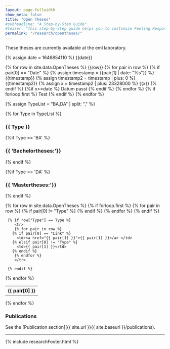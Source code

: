 ```yaml
---
layout: page-fullwidth
show_meta: false
title: "Open Theses"
#subheadline: "A Step-by-Step Guide"
#teaser: "This step-by-step guide helps you to customize Feeling Responsive to your needs."
permalink: "/research/opentheses/"
---
```

These theses are currently available at the eml laboratory.

{% assign date = 1646854110 %}
{{date}}


{% for row in site.data.OpenTheses %}
        {{row}}
		{% for pair in row %}
			{% if pair[0] == "Date" %}
				{% assign timestamp = {{pair[1] | date: "%s"}} %}
				{{timestamp}}
				{% assign timestamp2 = timestamp | plus: 0 %}
				{{timestamp2}}
				{% assign x = timestamp2 | plus: 23328000 %}
				{{x}}
			{% endif %}
			{%if x>=date %}
				Datum passt
			{% endif %}
		{% endfor %}
	{% if forloop.first %}
		Test
	{% endif %}
{% endfor %}



{% assign TypeList = "BA,DA" | split: "," %}

{% for Type in TypeList %}
### {{ Type }} 

{%if Type == 'BA' %}
### {{ 'Bachelortheses:'}}
{% endif %}

{%if Type == 'DA' %}
### {{ 'Mastertheses:'}}
{% endif %}

<table>
  {% for row in site.data.OpenTheses %}
     {% if forloop.first %}
	<tr>
	{% for pair in row %}
	   {% if pair[0] != "Type" %}
	      <th>{{ pair[0] }}</th>
	   {% endif %}
        {% endfor %}
	</tr>
     {% endif %}

     {% if row["Type"] == Type %}
        <tr>
        {% for pair in row %}
	   {% if pair[0] == "Link" %}
	   	 <td><a href="{{ pair[1] }}">{{ pair[1] }}</a> </td>
	   {% elsif pair[0] != "Type" %}
	   	 <td>{{ pair[1] }}</td>
	   {% endif %}
        {% endfor %}
        </tr>

     {% endif %}
  {% endfor %}
  
</table>
{% endfor %}



### Publications

See the [Publication section]({{ site.url }}{{ site.baseurl }}/publications).

---

{% include researchFooter.html %}
